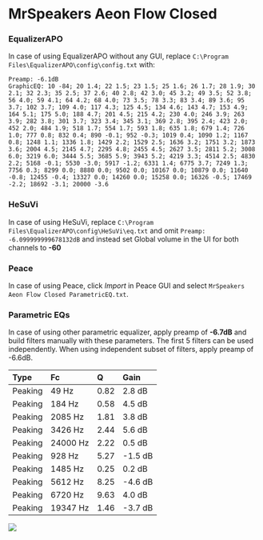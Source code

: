 # MrSpeakers Aeon Flow Closed

### EqualizerAPO
In case of using EqualizerAPO without any GUI, replace `C:\Program Files\EqualizerAPO\config\config.txt`
with:
```
Preamp: -6.1dB
GraphicEQ: 10 -84; 20 1.4; 22 1.5; 23 1.5; 25 1.6; 26 1.7; 28 1.9; 30 2.1; 32 2.3; 35 2.5; 37 2.6; 40 2.8; 42 3.0; 45 3.2; 49 3.5; 52 3.8; 56 4.0; 59 4.1; 64 4.2; 68 4.0; 73 3.5; 78 3.3; 83 3.4; 89 3.6; 95 3.7; 102 3.7; 109 4.0; 117 4.3; 125 4.5; 134 4.6; 143 4.7; 153 4.9; 164 5.1; 175 5.0; 188 4.7; 201 4.5; 215 4.2; 230 4.0; 246 3.9; 263 3.9; 282 3.8; 301 3.7; 323 3.4; 345 3.1; 369 2.8; 395 2.4; 423 2.0; 452 2.0; 484 1.9; 518 1.7; 554 1.7; 593 1.8; 635 1.8; 679 1.4; 726 1.0; 777 0.8; 832 0.4; 890 -0.1; 952 -0.3; 1019 0.4; 1090 1.2; 1167 0.8; 1248 1.1; 1336 1.8; 1429 2.2; 1529 2.5; 1636 3.2; 1751 3.2; 1873 3.6; 2004 4.5; 2145 4.7; 2295 4.8; 2455 4.5; 2627 3.5; 2811 5.2; 3008 6.0; 3219 6.0; 3444 5.5; 3685 5.9; 3943 5.2; 4219 3.3; 4514 2.5; 4830 2.2; 5168 -0.1; 5530 -3.0; 5917 -1.2; 6331 1.4; 6775 3.7; 7249 1.3; 7756 0.3; 8299 0.0; 8880 0.0; 9502 0.0; 10167 0.0; 10879 0.0; 11640 -0.8; 12455 -0.4; 13327 0.0; 14260 0.0; 15258 0.0; 16326 -0.5; 17469 -2.2; 18692 -3.1; 20000 -3.6
```

### HeSuVi
In case of using HeSuVi, replace `C:\Program Files\EqualizerAPO\config\HeSuVi\eq.txt` and omit `Preamp:
-6.099999999678132dB` and instead set Global volume in the UI for both channels to **-60**

### Peace
In case of using Peace, click *Import* in Peace GUI and select `MrSpeakers Aeon Flow Closed ParametricEQ.txt`.

### Parametric EQs
In case of using other parametric equalizer, apply preamp of **-6.7dB** and build filters manually
with these parameters. The first 5 filters can be used independently.
When using independent subset of filters, apply preamp of -6.6dB.

| Type    | Fc       |    Q | Gain    |
|:--------|:---------|:-----|:--------|
| Peaking | 49 Hz    | 0.82 | 2.8 dB  |
| Peaking | 184 Hz   | 0.58 | 4.5 dB  |
| Peaking | 2085 Hz  | 1.81 | 3.8 dB  |
| Peaking | 3426 Hz  | 2.44 | 5.6 dB  |
| Peaking | 24000 Hz | 2.22 | 0.5 dB  |
| Peaking | 928 Hz   | 5.27 | -1.5 dB |
| Peaking | 1485 Hz  | 0.25 | 0.2 dB  |
| Peaking | 5612 Hz  | 8.25 | -4.6 dB |
| Peaking | 6720 Hz  | 9.63 | 4.0 dB  |
| Peaking | 19347 Hz | 1.46 | -3.7 dB |

![](https://raw.githubusercontent.com/jaakkopasanen/AutoEq/master/results/oratory1990/harman_over-ear_2018/MrSpeakers%20Aeon%20Flow%20Closed/MrSpeakers%20Aeon%20Flow%20Closed.png)